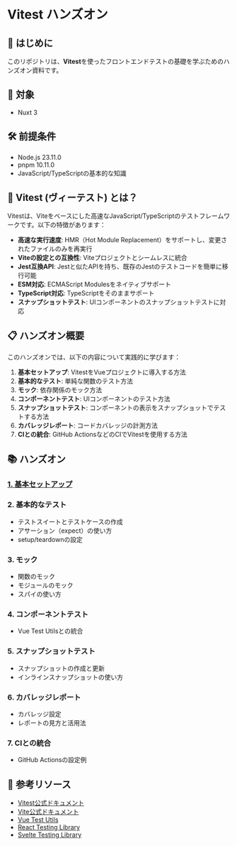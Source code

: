 # Vitest ハンズオン

## 👋 はじめに

このリポジトリは、**Vitest**を使ったフロントエンドテストの基礎を学ぶためのハンズオン資料です。

## 🎯 対象

- Nuxt 3

## 🛠️ 前提条件

- Node.js 23.11.0
- pnpm 10.11.0
- JavaScript/TypeScriptの基本的な知識

## 🚀 Vitest (ヴィーテスト) とは？

Vitestは、Viteをベースにした高速なJavaScript/TypeScriptのテストフレームワークです。以下の特徴があります：

- **高速な実行速度**: HMR（Hot Module Replacement）をサポートし、変更されたファイルのみを再実行
- **Viteの設定との互換性**: Viteプロジェクトとシームレスに統合
- **Jest互換API**: Jestと似たAPIを持ち、既存のJestのテストコードを簡単に移行可能
- **ESM対応**: ECMAScript Modulesをネイティブサポート
- **TypeScript対応**: TypeScriptをそのままサポート
- **スナップショットテスト**: UIコンポーネントのスナップショットテストに対応

## 📋 ハンズオン概要

このハンズオンでは、以下の内容について実践的に学びます：

1. **基本セットアップ**: VitestをVueプロジェクトに導入する方法
2. **基本的なテスト**: 単純な関数のテスト方法
3. **モック**: 依存関係のモック方法
4. **コンポーネントテスト**: UIコンポーネントのテスト方法
5. **スナップショットテスト**: コンポーネントの表示をスナップショットでテストする方法
6. **カバレッジレポート**: コードカバレッジの計測方法
7. **CIとの統合**: GitHub ActionsなどのCIでVitestを使用する方法

## 📚 ハンズオン

### [1. 基本セットアップ](./handson/1_setup.md)

### 2. 基本的なテスト

- テストスイートとテストケースの作成
- アサーション（expect）の使い方
- setup/teardownの設定

### 3. モック

- 関数のモック
- モジュールのモック
- スパイの使い方

### 4. コンポーネントテスト

- Vue Test Utilsとの統合
<!-- - React Testing Libraryとの統合 -->
<!-- - Svelte Testing Libraryとの統合 -->

### 5. スナップショットテスト

- スナップショットの作成と更新
- インラインスナップショットの使い方

### 6. カバレッジレポート

- カバレッジ設定
- レポートの見方と活用法

### 7. CIとの統合

- GitHub Actionsの設定例
<!-- - GitLab CIの設定例 -->

## 🔗 参考リソース

- [Vitest公式ドキュメント](https://vitest.dev/)
- [Vite公式ドキュメント](https://vitejs.dev/)
- [Vue Test Utils](https://vue-test-utils.vuejs.org/)
- [React Testing Library](https://testing-library.com/docs/react-testing-library/intro/)
- [Svelte Testing Library](https://testing-library.com/docs/svelte-testing-library/intro/)
